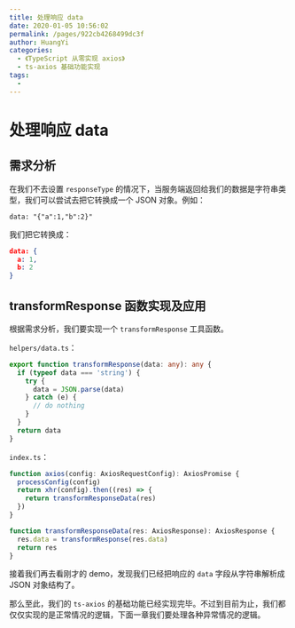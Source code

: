 ```yaml
---
title: 处理响应 data
date: 2020-01-05 10:56:02
permalink: /pages/922cb4268499dc3f
author: HuangYi
categories: 
  - 《TypeScript 从零实现 axios》
  - ts-axios 基础功能实现
tags: 
  - 
---
```

# 处理响应 data

## 需求分析

在我们不去设置 `responseType` 的情况下，当服务端返回给我们的数据是字符串类型，我们可以尝试去把它转换成一个 JSON 对象。例如：

```
data: "{"a":1,"b":2}"
```

我们把它转换成：

```json
data: {
  a: 1,
  b: 2
}
```

## transformResponse 函数实现及应用

根据需求分析，我们要实现一个 `transformResponse` 工具函数。

`helpers/data.ts`：

```typescript
export function transformResponse(data: any): any {
  if (typeof data === 'string') {
    try {
      data = JSON.parse(data)
    } catch (e) {
      // do nothing
    }
  }
  return data
}
```

`index.ts`：

```typescript
function axios(config: AxiosRequestConfig): AxiosPromise {
  processConfig(config)
  return xhr(config).then((res) => {
    return transformResponseData(res)
  })
}

function transformResponseData(res: AxiosResponse): AxiosResponse {
  res.data = transformResponse(res.data)
  return res
}
```

接着我们再去看刚才的 demo，发现我们已经把响应的 `data` 字段从字符串解析成 JSON 对象结构了。

那么至此，我们的 `ts-axios` 的基础功能已经实现完毕。不过到目前为止，我们都仅仅实现的是正常情况的逻辑，下面一章我们要处理各种异常情况的逻辑。
